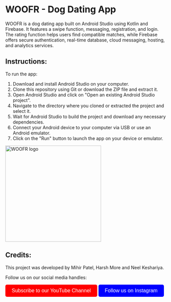 
<!DOCTYPE html>
<html>
<head>
	
</head>
<body>
	<h1>WOOFR - Dog Dating App</h1>
	<p>WOOFR is a dog dating app built on Android Studio using Kotlin and Firebase. It features a swipe function, messaging, registration, and login. The rating function helps users find compatible matches, while Firebase offers secure authentication, real-time database, cloud messaging, hosting, and analytics services.</p>
	<h2>Instructions:</h2>
	<p>To run the app:</p>
	<ol>
		<li>Download and install Android Studio on your computer.</li>
		<li>Clone this repository using Git or download the ZIP file and extract it.</li>
		<li>Open Android Studio and click on "Open an existing Android Studio project".</li>
		<li>Navigate to the directory where you cloned or extracted the project and select it.</li>
		<li>Wait for Android Studio to build the project and download any necessary dependencies.</li>
		<li>Connect your Android device to your computer via USB or use an Android emulator.</li>
		<li>Click on the "Run" button to launch the app on your device or emulator.</li>
	</ol>
	<img src="woofr.png" alt="WOOFR logo" width="300px">
	<h2>Credits:</h2>
	<p>This project was developed by Mihir Patel, Harsh More and Neel Keshariya.</p>
	<p>Follow us on our social media handles:</p>
	<a href="https://www.youtube.com/channel/UC3SszWzWNg6gT-Rjy5x0BWw"><button style="background-color: red; color: white; padding: 10px 20px; border: none; border-radius: 5px; font-size: 16px; cursor: pointer;">Subscribe to our YouTube Channel</button></a>
	<a href="https://www.instagram.com/dr_vigilant/"><button style="background-color: blue; color: white; padding: 10px 20px; border: none; border-radius: 5px; font-size: 16px; cursor: pointer;">Follow us on Instagram</button></a>
</body>
</html>


